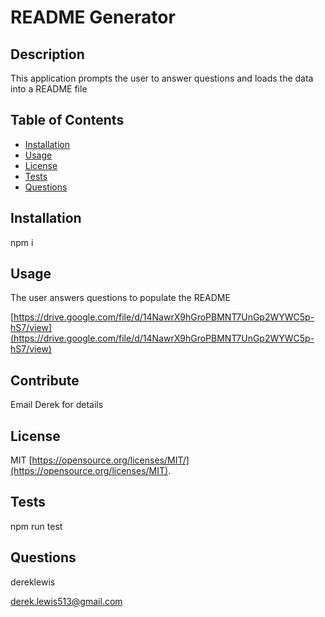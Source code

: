 # README Generator

## Description
This application prompts the user to answer questions and loads the data into a README file





## Table of Contents 

- [Installation](#installation)
- [Usage](#usage)
- [License](#license)
- [Tests](#tests)
- [Questions](#questions)

## Installation
npm i






## Usage
The user answers questions to populate the README
    
[https://drive.google.com/file/d/14NawrX9hGroPBMNT7UnGp2WYWC5p-hS7/view](https://drive.google.com/file/d/14NawrX9hGroPBMNT7UnGp2WYWC5p-hS7/view)




## Contribute


Email Derek for details







## License
MIT
[https://opensource.org/licenses/MIT/](https://opensource.org/licenses/MIT).







## Tests
npm run test








## Questions
dereklewis

derek.lewis513@gmail.com

